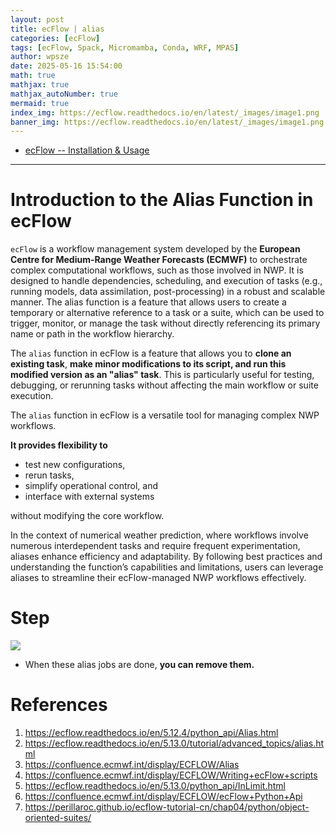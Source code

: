 ```yaml
---
layout: post
title: ecFlow | alias
categories: [ecFlow]
tags: [ecFlow, Spack, Micromamba, Conda, WRF, MPAS]
author: wpsze
date: 2025-05-16 15:54:00
math: true
mathjax: true
mathjax_autoNumber: true
mermaid: true
index_img: https://ecflow.readthedocs.io/en/latest/_images/image1.png
banner_img: https://ecflow.readthedocs.io/en/latest/_images/image1.png
---
```


- [ecFlow -- Installation & Usage](https://waipangsze.github.io/2024/06/07/ecflow/)

---

# Introduction to the Alias Function in ecFlow

`ecFlow` is a workflow management system developed by the **European Centre for Medium-Range Weather Forecasts (ECMWF)** to orchestrate complex computational workflows, such as those involved in NWP. It is designed to handle dependencies, scheduling, and execution of tasks (e.g., running models, data assimilation, post-processing) in a robust and scalable manner. The alias function is a feature that allows users to create a temporary or alternative reference to a task or a suite, which can be used to trigger, monitor, or manage the task without directly referencing its primary name or path in the workflow hierarchy.

The `alias` function in ecFlow is a feature that allows you to **clone an existing task**, **make minor modifications to its script, and run this modified version as an "alias" task**. This is particularly useful for testing, debugging, or rerunning tasks without affecting the main workflow or suite execution.

The `alias` function in ecFlow is a versatile tool for managing complex NWP workflows. 

**It provides flexibility to** 

- test new configurations, 
- rerun tasks, 
- simplify operational control, and 
- interface with external systems 

without modifying the core workflow. 

In the context of numerical weather prediction, where workflows involve numerous interdependent tasks and require frequent experimentation, aliases enhance efficiency and adaptability. By following best practices and understanding the function’s capabilities and limitations, users can leverage aliases to streamline their ecFlow-managed NWP workflows effectively.

# Step

![](https://i.imgur.com/w6ZYSdG.png)

- When these alias jobs are done, **you can remove them.**

# References

1. <https://ecflow.readthedocs.io/en/5.12.4/python_api/Alias.html>
2. <https://ecflow.readthedocs.io/en/5.13.0/tutorial/advanced_topics/alias.html>
3. <https://confluence.ecmwf.int/display/ECFLOW/Alias>
4. <https://confluence.ecmwf.int/display/ECFLOW/Writing+ecFlow+scripts>
5. <https://ecflow.readthedocs.io/en/5.13.0/python_api/InLimit.html>
6. <https://confluence.ecmwf.int/display/ECFLOW/ecFlow+Python+Api>
7. <https://perillaroc.github.io/ecflow-tutorial-cn/chap04/python/object-oriented-suites/>